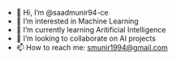 - 👋 Hi, I’m @saadmunir94-ce
- 👀 I’m interested in Machine Learning
- 🌱 I’m currently learning Aritificial Intelligence
- 💞️ I’m looking to collaborate on AI projects
- 📫 How to reach me: smunir1994@gmail.com

<!---
saadmunir94-ce/saadmunir94-ce is a ✨ special ✨ repository because its `README.md` (this file) appears on your GitHub profile.
You can click the Preview link to take a look at your changes.
--->
